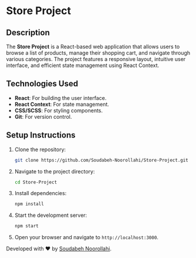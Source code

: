 # Store Project

## Description
The **Store Project** is a React-based web application that allows users to browse a list of products, manage their shopping cart, and navigate through various categories. The project features a responsive layout, intuitive user interface, and efficient state management using React Context.

## Technologies Used
- **React**: For building the user interface.
- **React Context**: For state management.
- **CSS/SCSS**: For styling components.
- **Git**: For version control.

## Setup Instructions
1. Clone the repository:
   ```bash
   git clone https://github.com/Soudabeh-Noorollahi/Store-Project.git
   ```
2. Navigate to the project directory:
   ```bash
   cd Store-Project
   ```
3. Install dependencies:
   ```bash
   npm install
   ```
4. Start the development server:
   ```bash
   npm start
   ```
5. Open your browser and navigate to `http://localhost:3000`.


Developed with ❤️ by [Soudabeh Noorollahi](https://github.com/Soudabeh-Noorollahi).

